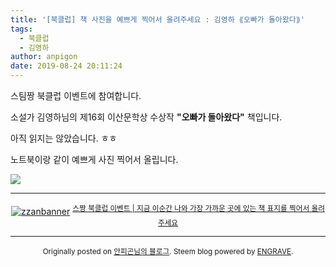 ```yaml
---
title: '[북클럽] 책 사진을 예쁘게 찍어서 올려주세요 : 김영하 ⟪오빠가 돌아왔다⟫'
tags:
  - 북클럽
  - 김영하
author: anpigon
date: 2019-08-24 20:11:24
---
```


스팀짱 북클럽 이벤트에 참여합니다. 

소설가 김영하님의 제16회 이산문학상 수상작 **"오빠가 돌아왔다"** 책입니다. 

아직 읽지는 않았습니다. ㅎㅎ

노트북이랑 같이 예쁘게 사진 찍어서 올립니다.

![](https://steemitimages.com/0x0/https://files.steempeak.com/file/steempeak/anpigon/3bBpn7f7-20190824_194740.jpg)

***

<center><a href="https://www.steemzzang.com"><img src="https://cdn.steemitimages.com/DQmNRsTCCtzVe8AiEsCEYm35cTAzqeMMLuPCBRuJTiRJqeo/zzanbanner.jpg" alt="zzanbanner" style="margin:0"/></a> 
<sup><a href="https://www.steemzzang.com/zzan/@book.club/puzmt-or">스짱 북클럽 이벤트 | 지금 이순간 나와 가장 가까운 곳에 있는 책 표지를 찍어서 올려주세요</a></sup></center>

***
<center>

<sup>Originally posted on [안피곤님의 블로그](http://anpigon.dblog.org/5y7rlq). Steem blog powered by [ENGRAVE](https://engrave.website).</sup></center>